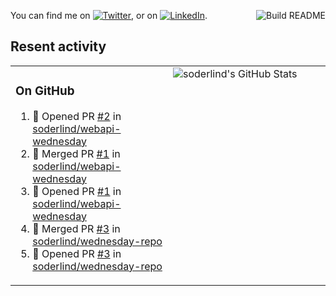 
<a href="https://github.com/soderlind/soderlind/actions"><img src="https://github.com/soderlind/soderlind/workflows/Build%20README/badge.svg" align="right" alt="Build README"></a>

<!-- Actual text -->
You can find me on [![Twitter][1.2]][1], or on [![LinkedIn][2.2]][2].

<!-- Icons -->

[1.2]: http://i.imgur.com/wWzX9uB.png (twitter icon without padding)
[2.2]: https://raw.githubusercontent.com/MartinHeinz/MartinHeinz/master/linkedin-3-16.png (LinkedIn icon without padding)

<!-- Links to your social media accounts -->

[1]: https://twitter.com/soderlind
[2]: https://www.linkedin.com/in/soderlind/

## Resent activity

<table width="100%" border="0"><tr><td width="49%">

### On GitHub

<!--START_SECTION:activity-->
1. 💪 Opened PR [#2](https://github.com/soderlind/webapi-wednesday/pull/2) in [soderlind/webapi-wednesday](https://github.com/soderlind/webapi-wednesday)
2. 🎉 Merged PR [#1](https://github.com/soderlind/webapi-wednesday/pull/1) in [soderlind/webapi-wednesday](https://github.com/soderlind/webapi-wednesday)
3. 💪 Opened PR [#1](https://github.com/soderlind/webapi-wednesday/pull/1) in [soderlind/webapi-wednesday](https://github.com/soderlind/webapi-wednesday)
4. 🎉 Merged PR [#3](https://github.com/soderlind/wednesday-repo/pull/3) in [soderlind/wednesday-repo](https://github.com/soderlind/wednesday-repo)
5. 💪 Opened PR [#3](https://github.com/soderlind/wednesday-repo/pull/3) in [soderlind/wednesday-repo](https://github.com/soderlind/wednesday-repo)
<!--END_SECTION:activity-->
  </td>
<td width="49%" valign="top">
  <img   alt="soderlind's GitHub Stats" src="https://awesome-github-stats.azurewebsites.net/user-stats/soderlind?cardType=level-alternate&Title=FFFFFF&Border=FFFFFF" />
</td></tr></table>





